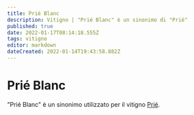 ```yaml
---
title: Prié Blanc
description: Vitigno | "Prié Blanc" è un sinonimo di "Prié"
published: true
date: 2022-01-17T08:14:18.555Z
tags: vitigno
editor: markdown
dateCreated: 2022-01-14T19:43:58.882Z
---
```


# Prié Blanc

"Prié Blanc" è un sinonimo utilizzato per il vitigno [Prié](/vitigni/Italia/prie).